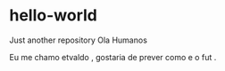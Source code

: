 # hello-world
Just another repository
Ola Humanos 

Eu me chamo  etvaldo , gostaria de prever como e o fut .

